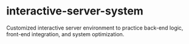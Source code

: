 # interactive-server-system
Customized interactive server environment to practice back-end logic, front-end integration, and system optimization.
